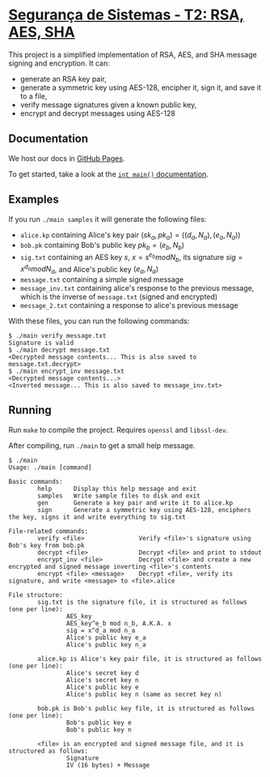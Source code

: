 # [Segurança de Sistemas - T2: RSA, AES, SHA](https://github.com/debemdeboas/pucrs-seguranca-de-sistemas-t2)

This project is a simplified implementation of RSA, AES, and SHA message signing and encryption.
It can:
- generate an RSA key pair,
- generate a symmetric key using AES-128, encipher it, sign it, and save it to a file,
- verify message signatures given a known public key,
- encrypt and decrypt messages using AES-128

## Documentation

We host our docs in [GitHub Pages](https://debemdeboas.github.io/pucrs-seguranca-de-sistemas-t2).

To get started, take a look at the [`int main()` documentation](https://debemdeboas.github.io/pucrs-seguranca-de-sistemas-t2/main_8c.html#a3c04138a5bfe5d72780bb7e82a18e627).

## Examples

If you run `./main samples` it will generate the following files:
- `alice.kp` containing Alice's key pair $({sk}_a,{pk}_a)=((d_a, N_a),(e_a,N_a))$
- `bob.pk` containing Bob's public key $pk_b=(e_b, N_b)$
- `sig.txt` containing an AES key $s$, $x=s^{e_b}mod N_b$, its signature $sig=x^{d_a}mod N_a$, and Alice's public key $(e_a, N_a)$
- `message.txt` containing a simple signed message
- `message_inv.txt` containing alice's response to the previous message, which is the inverse of `message.txt` (signed and encrypted)
- `message_2.txt` containing a response to alice's previous message

With these files, you can run the following commands:

```shell
$ ./main verify message.txt
Signature is valid
$ ./main decrypt message.txt
<Decrypted message contents... This is also saved to message.txt.decrypt>
$ ./main encrypt_inv message.txt
<Decrypted message contents...>
<Inverted message... This is also saved to message_inv.txt>
```

## Running

Run `make` to compile the project.
Requires `openssl` and `libssl-dev`.

After compiling, run `./main` to get a small help message.

```shell
$ ./main
Usage: ./main [command]

Basic commands:
        help      Display this help message and exit
        samples   Write sample files to disk and exit
        gen       Generate a key pair and write it to alice.kp
        sign      Generate a symmetric key using AES-128, enciphers the key, signs it and write everything to sig.txt

File-related commands:
        verify <file>               Verify <file>'s signature using Bob's key from bob.pk
        decrypt <file>              Decrypt <file> and print to stdout
        encrypt_inv <file>          Decrypt <file> and create a new encrypted and signed message inverting <file>'s contents
        encrypt <file> <message>    Decrypt <file>, verify its signature, and write <message> to <file>.alice

File structure:
        sig.txt is the signature file, it is structured as follows (one per line):
                AES_key
                AES_key^e_b mod n_b, A.K.A. x
                sig = x^d_a mod n_a
                Alice's public key e_a
                Alice's public key n_a

        alice.kp is Alice's key pair file, it is structured as follows (one per line):
                Alice's secret key d
                Alice's secret key n
                Alice's public key e
                Alice's public key n (same as secret key n)

        bob.pk is Bob's public key file, it is structured as follows (one per line):
                Bob's public key e
                Bob's public key n

        <file> is an encrypted and signed message file, and it is structured as follows:
                Signature
                IV (16 bytes) + Message
```
